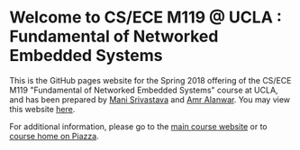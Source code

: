 # Welcome to CS/ECE M119 @ UCLA : Fundamental of Networked Embedded Systems

This is the GitHub pages website for the Spring 2018 offering of the CS/ECE M119 "Fundamental of Networked Embedded Systems" course at UCLA, and has been prepared by [Mani Srivastava](http://www.seas.ucla.edu/~mbs) and [Amr Alanwar](http://www.nesl.ucla.edu/people/433). You may view this website [here](https://ucla-ecem119-2018s.github.io).

For additional information, please go to the [main course website](https://sites.google.com/site/uclam119course/) or to [course home on Piazza](https://piazza.com/ucla/spring2018/csecem119/home).
